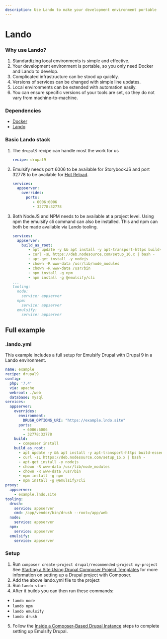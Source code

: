 ```yaml
---
description: Use Lando to make your development environment portable
---
```


# Lando

### Why use Lando?
1. Standardizing local environments is simple and effective.
2. Your development environment is portable, so you only need Docker and Lando to develop.
3. Complicated infrastructure can be stood up quickly.
4. Versions of services can be changed with simple line updates.
5. Local environments can be extended with automation easily.
6. You can ensure specific versions of your tools are set, so they do not vary from machine-to-machine.

### Dependencies

- [Docker](https://docs.docker.com/get-docker/)
- [Lando](https://lando.dev/download/)

### Basic Lando stack

1. The `drupal9` recipe can handle most the work for us
   ```yaml
   recipe: drupal9
   ```
2. Emulsify needs port 6006 to be available for StorybookJS and port 32778 to be available for [Hot Reload](./hot-reload-drupal.md).
   ```yaml
   services:
     appserver:
       overrides:
         ports:
            - 6006:6006
            - 32778:32778
   ```
3. Both NodeJS and NPM needs to be available at a project level.  Using npm the emulsify cli command can also be installed.  This and npm can both be made available via Lando tooling.
   ```yaml
   services:
     appserver:
       build_as_root:
          - apt update -y && apt install -y apt-transport-https build-essential unzip
          - curl -sL https://deb.nodesource.com/setup_16.x | bash -
          - apt-get install -y nodejs
          - chown -R www-data /usr/lib/node_modules
          - chown -R www-data /usr/bin
          - npm install -g npm
          - npm install -g @emulsify/cli
   ...
   tooling:
     node:
       service: appserver
     npm:
       service: appserver
     emulsify:
       service: appserver
   ```

## Full example

### .lando.yml

This example includes a full setup for Emulsify Drupal with Drupal 9 in a Lando environment.

```yaml
name: example
recipe: drupal9
config:
  php: '7.4'
  via: apache
  webroot: ./web
  database: mysql
services:
  appserver:
    overrides:
      environment:
        DRUSH_OPTIONS_URI: "https://example.lndo.site"
      ports:
        - 6006:6006
        - 32778:32778
    build:
      - composer install
    build_as_root:
      - apt update -y && apt install -y apt-transport-https build-essential unzip
      - curl -sL https://deb.nodesource.com/setup_16.x | bash -
      - apt-get install -y nodejs
      - chown -R www-data /usr/lib/node_modules
      - chown -R www-data /usr/bin
      - npm install -g npm
      - npm install -g @emulsify/cli
proxy:
  appserver:
    - example.lndo.site
tooling:
  drush:
    service: appserver
    cmd: /app/vendor/bin/drush --root=/app/web
  node:
    service: appserver
  npm:
    service: appserver
  emulsify:
    service: appserver
```

### Setup
1. Run `composer create-project drupal/recommended-project my-project`
See [Starting a Site Using Drupal Composer Project Templates](https://www.drupal.org/docs/develop/using-composer/starting-a-site-using-drupal-composer-project-templates) for more information on setting up a Drupal project with Composer.
2. Add the above lando.yml file to the project
3. Run `lando start`
4. After it builds you can then run these commands:
- `lando node`
- `lando npm`
- `lando emulsify`
- `lando drush`
5. Follow the [Inside a Composer-Based Drupal Instance](https://www.drupal.org/docs/develop/using-composer/starting-a-site-using-drupal-composer-project-templates) steps to complete setting up Emulsify Drupal.